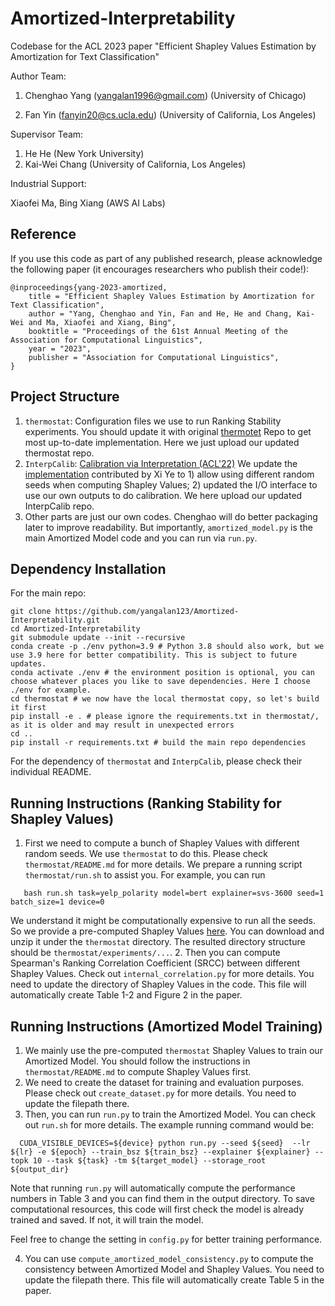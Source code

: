 # Amortized-Interpretability
Codebase for the ACL 2023 paper "Efficient Shapley Values Estimation by Amortization for Text Classification"

Author Team: 

1. Chenghao Yang (yangalan1996@gmail.com) (University of Chicago)

2. Fan Yin (fanyin20@cs.ucla.edu) (University of California, Los Angeles)

Supervisor Team:
1. He He (New York University)
2. Kai-Wei Chang (University of California, Los Angeles)

Industrial Support:

Xiaofei Ma, Bing Xiang (AWS AI Labs)


## Reference
If you use this code as part of any published research, please acknowledge the following paper (it encourages researchers who publish their code!):

```
@inproceedings{yang-2023-amortized,
    title = "Efficient Shapley Values Estimation by Amortization for Text Classification",
    author = "Yang, Chenghao and Yin, Fan and He, He and Chang, Kai-Wei and Ma, Xiaofei and Xiang, Bing",
    booktitle = "Proceedings of the 61st Annual Meeting of the Association for Computational Linguistics",
    year = "2023",
    publisher = "Association for Computational Linguistics",
}
```

## Project Structure
1. `thermostat`: Configuration files we use to run Ranking Stability experiments. You should update it with original [thermotet](https://github.com/DFKI-NLP/thermostat) Repo to get most up-to-date implementation. Here we just upload our updated thermostat repo. 
2. `InterpCalib`: [Calibration via Interpretation (ACL'22)](https://arxiv.org/abs/2110.07586) We update the [implementation](https://github.com/xiye17/InterpCalib) contributed by Xi Ye to 1) allow using different random seeds when computing Shapley Values; 2) updated the I/O interface to use our own outputs to do calibration. We here upload our updated InterpCalib repo.
3. Other parts are just our own codes. Chenghao will do better packaging later to improve readability. But importantly, `amortized_model.py` is the main Amortized Model code and you can run via `run.py`. 

## Dependency Installation
For the main repo:
```
git clone https://github.com/yangalan123/Amortized-Interpretability.git
cd Amortized-Interpretability
git submodule update --init --recursive
conda create -p ./env python=3.9 # Python 3.8 should also work, but we use 3.9 here for better compatibility. This is subject to future updates.
conda activate ./env # the environment position is optional, you can choose whatever places you like to save dependencies. Here I choose ./env for example.
cd thermostat # we now have the local thermostat copy, so let's build it first
pip install -e . # please ignore the requirements.txt in thermostat/, as it is older and may result in unexpected errors
cd ..
pip install -r requirements.txt # build the main repo dependencies
```

For the dependency of `thermostat` and `InterpCalib`, please check their individual README.

## Running Instructions (Ranking Stability for Shapley Values)
1. First we need to compute a bunch of Shapley Values with different random seeds. We use `thermostat` to do this. Please check `thermostat/README.md` for more details. 
We prepare a running script `thermostat/run.sh` to assist you. For example, you can run 
```
   bash run.sh task=yelp_polarity model=bert explainer=svs-3600 seed=1 batch_size=1 device=0
```

We understand it might be computationally expensive to run all the seeds. So we provide a pre-computed Shapley Values [here](https://drive.google.com/file/d/1kOIEEuEHG-zDmZ3rwYLDOV-RtRyvBxiu/view?usp=sharing).
You can download and unzip it under the `thermostat` directory. The resulted directory structure should be `thermostat/experiments/...`.
2. Then you can compute Spearman's Ranking Correlation Coefficient (SRCC) between different Shapley Values. 
Check out `internal_correlation.py` for more details. You need to update the directory of Shapley Values in the code.
This file will automatically create Table 1-2 and Figure 2 in the paper.

## Running Instructions (Amortized Model Training)
1. We mainly use the pre-computed `thermostat` Shapley Values to train our Amortized Model. You should follow the instructions in `thermostat/README.md` to compute Shapley Values first.
2. We need to create the dataset for training and evaluation purposes. Please check out `create_dataset.py` for more details. You need to update the filepath there. 
3. Then, you can run `run.py` to train the Amortized Model. You can check out `run.sh` for more details. The example running command would be:
```
  CUDA_VISIBLE_DEVICES=${device} python run.py --seed ${seed}  --lr ${lr} -e ${epoch} --train_bsz ${train_bsz} --explainer ${explainer} --topk 10 --task ${task} -tm ${target_model} --storage_root ${output_dir}
```
Note that running `run.py` will automatically compute the performance numbers in Table 3 and you can find them in the output directory. To save computational resources, this code will first check the model is already trained and saved. If not, it will train the model.

Feel free to change the setting in `config.py` for better training performance.

4. You can use `compute_amortized_model_consistency.py` to compute the consistency between Amortized Model and Shapley Values. You need to update the filepath there. This file will automatically create Table 5 in the paper.
